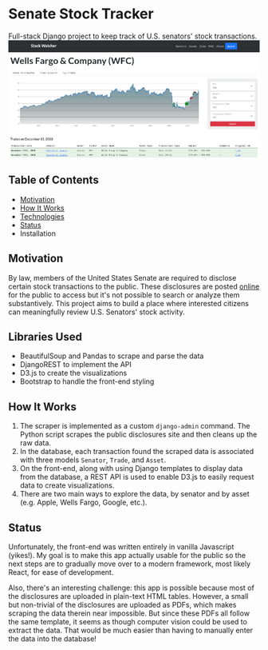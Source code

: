 # Senate Stock Tracker
Full-stack Django project to keep track of U.S. senators' stock transactions.
![Screenshot](images/main_screenshot.png)

## Table of Contents
* [Motivation](https://github.com/antidipyramid/stocks/tree/master#motivation)
* [How It Works](https://github.com/antidipyramid/stocks#how-it-works)
* [Technologies](https://github.com/antidipyramid/stocks#libraries-used)
* [Status](https://github.com/antidipyramid/stocks#status)
* Installation

## Motivation
By law, members of the United States Senate are required to disclose certain stock transactions to the public. These disclosures are posted [online](https://efdsearch.senate.gov/search/home/) for the public to access but it's not possible to search or analyze them substantively. This project aims to build a place where interested citizens can meaningfully review U.S. Senators' stock activity.

## Libraries Used
* BeautifulSoup and Pandas to scrape and parse the data
* DjangoREST to implement the API
* D3.js to create the visualizations
* Bootstrap to handle the front-end styling

## How It Works
1. The scraper is implemented as a custom `django-admin` command. The Python script scrapes the public disclosures site and then cleans up the raw data.
2. In the database, each transaction found the scraped data is associated with three models `Senator`, `Trade`, and `Asset`.
3. On the front-end, along with using Django templates to display data from the database, a REST API is used to enable D3.js to easily request data to create visualizations.
4. There are two main ways to explore the data, by senator and by asset (e.g. Apple, Wells Fargo, Google, etc.).

## Status
Unfortunately, the front-end was written entirely in vanilla Javascript (yikes!). My goal is to make this app actually usable for the public so the next steps are to gradually move over to a modern framework, most likely React, for ease of development. 

Also, there's an interesting challenge: this app is possible because most of the disclosures are uploaded in plain-text HTML tables. However, a small but non-trivial of the disclosures are uploaded as PDFs, which makes scraping the data therein near impossible. But since these PDFs all follow the same template, it seems as though computer vision could be used to extract the data. That would be much easier than having to manually enter the data into the database!
